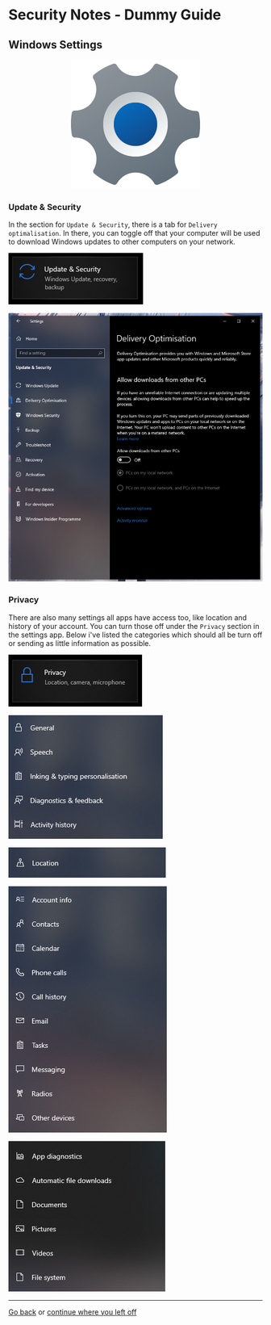 # Security Notes - Dummy Guide

## Windows Settings

<p align="center"><img src="../assets/icons/256x256/settings.png" alt="icon"></p>

### Update & Security

In the section for `Update & Security`, there is a tab for `Delivery optimalisation`. In there, you can toggle off that your computer will be used to download Windows updates to other computers on your network.

![update](../assets/windows-settings/update.png)

![delivery](../assets/windows-settings/delivery.png)

### Privacy

There are also many settings all apps have access too, like location and history of your account. You can turn those off under the `Privacy` section in the settings app. Below i've listed the categories which should all be turn off or sending as little information as possible.

![privacy](../assets/windows-settings/privacy.png)

![list-1](../assets/windows-settings/list-1.png)

![list-2](../assets/windows-settings/list-2.png)

![list-3](../assets/windows-settings/list-3.png)

![list-4](../assets/windows-settings/list-4.png)

---

[Go back](../README.md) or [continue where you left off](../README.md#settings-menu)
